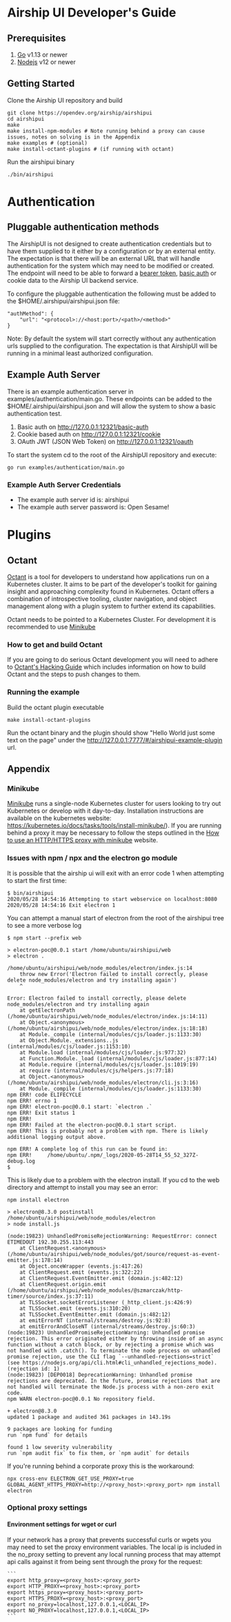 # Airship UI Developer's Guide

## Prerequisites
1. [Go](https://golang.org/dl/) v1.13 or newer
2. [Nodejs](https://nodejs.org/en/download/) v12 or newer

## Getting Started

Clone the Airship UI repository and build

    git clone https://opendev.org/airship/airshipui
    cd airshipui
    make
    make install-npm-modules # Note running behind a proxy can cause issues, notes on solving is in the Appendix
    make examples # (optional)
    make install-octant-plugins # (if running with octant)



Run the airshipui binary

    ./bin/airshipui

# Authentication
## Pluggable authentication methods
The AirshipUI is not designed to create authentication credentials but to have them supplied to it either by a configuration or by an external entity.  The expectation is that there will be an external URL that will handle authentication for the system which may need to be modified or created.  The endpoint will need to be able to forward a [bearer token](https://oauth.net/2/bearer-tokens/), [basic auth](https://en.wikipedia.org/wiki/Basic_access_authentication) or cookie data to the Airship UI backend service.

To configure the pluggable authentication the following must be added to the $HOME/.airshipui/airshipui.json file:
```
"authMethod": {
	"url": "<protocol>://<host:port>/<path>/<method>"
}
```
Note: By default the system will start correctly without any authentication urls supplied to the configuration.  The expectation is that AirshipUI will be running in a minimal least authorized configuration.

## Example Auth Server
There is an example authentication server in examples/authentication/main.go.  These endpoints can be added to the $HOME/.airshipui/airshipui.json and will allow the system to show a basic authentication test.
1. Basic auth on http://127.0.0.1:12321/basic-auth
2. Cookie based auth on http://127.0.0.1:12321/cookie
3. OAuth JWT (JSON Web Token) on http://127.0.0.1:12321/oauth

To start the system cd to the root of the AirshipUI repository and execute:
```
go run examples/authentication/main.go
```
### Example Auth Server Credentials
+ The example auth server id is: airshipui
+ The example auth server password is: Open Sesame!

# Plugins
## Octant
[Octant](https://github.com/vmware-tanzu/octant) is a tool for developers to understand how applications run on a Kubernetes cluster. It aims to be part of the developer's toolkit for gaining insight and approaching complexity found in Kubernetes. Octant offers a combination of introspective tooling, cluster navigation, and object management along with a plugin system to further extend its capabilities.

Octant needs to be pointed to a Kubernetes Cluster. For development it is recommended to use [Minikube](https://kubernetes.io/docs/tasks/tools/install-minikube/)

### How to get and build Octant
If you are going to do serious Octant development you will need to adhere to [Octant's Hacking Guide](https://github.com/vmware-tanzu/octant/blob/master/HACKING.md) which includes information on how to build Octant and the steps to push changes to them.

### Running the example
Build the octant plugin executable
```
make install-octant-plugins
```
Run the octant binary and the plugin should show "Hello World just some text on the page" under the http://127.0.0.1:7777/#/airshipui-example-plugin url.

## Appendix

### Minikube

[Minikube](https://kubernetes.io/docs/setup/learning-environment/minikube/) runs a single-node Kubernetes cluster for users looking to try out Kubernetes or develop with it day-to-day.  Installation instructions are available on the kubernetes website: https://kubernetes.io/docs/tasks/tools/install-minikube/).  If you are running behind a proxy it may be necessary to follow the steps outlined in the [How to use an HTTP/HTTPS proxy with minikube](https://minikube.sigs.k8s.io/docs/reference/networking/proxy/) website.

### Issues with npm / npx and the electron go module
It is possible that the airship ui will exit with an error code 1 when attempting to start the first time:

    $ bin/airshipui
    2020/05/28 14:54:16 Attempting to start webservice on localhost:8080
    2020/05/28 14:54:16 Exit electron 1

You can attempt a manual start of electron from the root of the airshipui tree to see a more verbose log

    $ npm start --prefix web

    > electron-poc@0.0.1 start /home/ubuntu/airshipui/web
    > electron .

    /home/ubuntu/airshipui/web/node_modules/electron/index.js:14
        throw new Error('Electron failed to install correctly, please delete node_modules/electron and try installing again')
        ^

    Error: Electron failed to install correctly, please delete node_modules/electron and try installing again
        at getElectronPath (/home/ubuntu/airshipui/web/node_modules/electron/index.js:14:11)
        at Object.<anonymous> (/home/ubuntu/airshipui/web/node_modules/electron/index.js:18:18)
        at Module._compile (internal/modules/cjs/loader.js:1133:30)
        at Object.Module._extensions..js (internal/modules/cjs/loader.js:1153:10)
        at Module.load (internal/modules/cjs/loader.js:977:32)
        at Function.Module._load (internal/modules/cjs/loader.js:877:14)
        at Module.require (internal/modules/cjs/loader.js:1019:19)
        at require (internal/modules/cjs/helpers.js:77:18)
        at Object.<anonymous> (/home/ubuntu/airshipui/web/node_modules/electron/cli.js:3:16)
        at Module._compile (internal/modules/cjs/loader.js:1133:30)
    npm ERR! code ELIFECYCLE
    npm ERR! errno 1
    npm ERR! electron-poc@0.0.1 start: `electron .`
    npm ERR! Exit status 1
    npm ERR!
    npm ERR! Failed at the electron-poc@0.0.1 start script.
    npm ERR! This is probably not a problem with npm. There is likely additional logging output above.

    npm ERR! A complete log of this run can be found in:
    npm ERR!     /home/ubuntu/.npm/_logs/2020-05-28T14_55_52_327Z-debug.log
    $

This is likely due to a problem with the electron install.  If you cd to the web directory and attempt to install you may see an error:

    npm install electron

    > electron@8.3.0 postinstall /home/ubuntu/airshipui/web/node_modules/electron
    > node install.js

    (node:19823) UnhandledPromiseRejectionWarning: RequestError: connect ETIMEDOUT 192.30.255.113:443
        at ClientRequest.<anonymous> (/home/ubuntu/airshipui/web/node_modules/got/source/request-as-event-emitter.js:178:14)
        at Object.onceWrapper (events.js:417:26)
        at ClientRequest.emit (events.js:322:22)
        at ClientRequest.EventEmitter.emit (domain.js:482:12)
        at ClientRequest.origin.emit (/home/ubuntu/airshipui/web/node_modules/@szmarczak/http-timer/source/index.js:37:11)
        at TLSSocket.socketErrorListener (_http_client.js:426:9)
        at TLSSocket.emit (events.js:310:20)
        at TLSSocket.EventEmitter.emit (domain.js:482:12)
        at emitErrorNT (internal/streams/destroy.js:92:8)
        at emitErrorAndCloseNT (internal/streams/destroy.js:60:3)
    (node:19823) UnhandledPromiseRejectionWarning: Unhandled promise rejection. This error originated either by throwing inside of an async function without a catch block, or by rejecting a promise which was not handled with .catch(). To terminate the node process on unhandled promise rejection, use the CLI flag `--unhandled-rejections=strict` (see https://nodejs.org/api/cli.html#cli_unhandled_rejections_mode). (rejection id: 1)
    (node:19823) [DEP0018] DeprecationWarning: Unhandled promise rejections are deprecated. In the future, promise rejections that are not handled will terminate the Node.js process with a non-zero exit code.
    npm WARN electron-poc@0.0.1 No repository field.

    + electron@8.3.0
    updated 1 package and audited 361 packages in 143.19s

    9 packages are looking for funding
    run `npm fund` for details

    found 1 low severity vulnerability
    run `npm audit fix` to fix them, or `npm audit` for details

If you're running behind a corporate proxy this is the workaround:

    npx cross-env ELECTRON_GET_USE_PROXY=true GLOBAL_AGENT_HTTPS_PROXY=http://<proxy_host>:<proxy_port> npm install electron

### Optional proxy settings

#### Environment settings for wget or curl

If your network has a proxy that prevents successful curls or wgets you may need to set the proxy environment variables.  The local ip is included in the no_proxy setting to prevent any local running process that may attempt api calls against it from being sent through the proxy for the request:

    ```
    export http_proxy=<proxy_host>:<proxy_port>
    export HTTP_PROXY=<proxy_host>:<proxy_port>
    export https_proxy=<proxy_host>:<proxy_port>
    export HTTPS_PROXY=<proxy_host>:<proxy_port>
    export no_proxy=localhost,127.0.0.1,<LOCAL_IP>
    export NO_PROXY=localhost,127.0.0.1,<LOCAL_IP>
    ```
